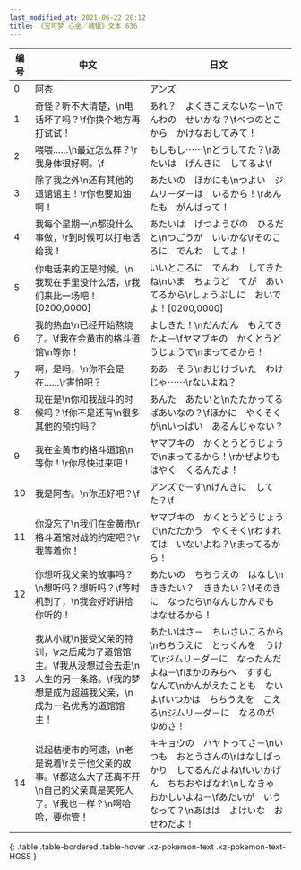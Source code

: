```yaml
---
last_modified_at: 2021-06-22 20:12
title: 《宝可梦 心金／魂银》文本 636
---
```

| 编号 | 中文 | 日文 |
| ---- | ---- | ---- |
| 0 | 阿杏 | アンズ |
| 1 | 奇怪？听不大清楚，\n电话坏了吗？\f你换个地方再打试试！ | あれ？　よくきこえないな－\nでんわの　せいかな？\fべつのとこから　かけなおしてみて！ |
| 2 | 喂喂……\n最近怎么样？\r我身体很好啊。\f | もしもし⋯⋯\nどうしてた？\rあたいは　げんきに　してるよ\f |
| 3 | 除了我之外\n还有其他的道馆馆主！\r你也要加油啊！ | あたいの　ほかにも\nつよい　ジムリ－ダ－は　いるから！\rあんたも　がんばって！ |
| 4 | 我每个星期一\n都没什么事做，\r到时候可以打电话给我！ | あたいは　げつようびの　ひるだと\nつごうが　いいかな\rそのころに　でんわ　してよ！ |
| 5 | 你电话来的正是时候，\n我现在手里没什么活，\r我们来比一场吧！[0200,0000] | いいところに　でんわ　してきたね\nいま　ちょうど　てが　あいてるから\rしょうぶしに　おいでよ！[0200,0000] |
| 6 | 我的热血\n已经开始熬烧了。\f我在金黄市的格斗道馆\n等你！ | よしきた！\nだんだん　もえてきたよ－\fヤマブキの　かくとうどうじょうで\nまってるから！ |
| 7 | 啊，是吗，\n你不会是在……\r害怕吧？ | ああ　そう\nおじけづいた　わけじゃ⋯⋯\rないよね？ |
| 8 | 现在是\n你和我战斗的时候吗？\f你不是还有\n很多其他的预约吗？ | あんた　あたいと\nたたかってる　ばあいなの？\fほかに　やくそくが\nいっぱい　あるんじゃない？ |
| 9 | 我在金黄市的格斗道馆\n等你！\r你尽快过来吧！ | ヤマブキの　かくとうどうじょうで\nまってるから！\rかぜよりも　はやく　くるんだよ！ |
| 10 | 我是阿杏。\n你还好吧？\f | アンズで－す\nげんきに　してた？\f |
| 11 | 你没忘了\n我们在金黄市\r格斗道馆对战的约定吧？\r我等着你！ | ヤマブキの　かくとうどうじょうで\nたたかう　やくそく\rわすれては　いないよね？\rまってるから！ |
| 12 | 你想听我父亲的故事吗？\n想听吗？想听吗？\f等时机到了，\n我会好好讲给你听的！ | あたいの　ちちうえの　はなし\nききたい？　ききたい？\fそのきに　なったら\nなんじかんでも　はなせるから！ |
| 13 | 我从小就\n接受父亲的特训，\r之后成为了道馆馆主。\f我从没想过会去走\n人生的另一条路。\f我的梦想是成为超越我父亲，\n成为一名优秀的道馆馆主！ | あたいはさ－　ちいさいころから\nちちうえに　とっくんを　うけて\rジムリ－ダ－に　なったんだよね－\fほかのみちへ　すすむ　なんて\nかんがえたことも　ないよ\fいつかは　ちちうえを　こえる\nジムリ－ダ－に　なるのが　ゆめさ！ |
| 14 | 说起桔梗市的阿速，\n老是说着\r关于他父亲的故事。\f都这么大了还离不开\n自己的父亲真是笑死人了。\f我也一样？\n啊哈哈，要你管！ | キキョウの　ハヤトってさ－\nいつも　おとうさんの\rはなしばっかり　してるんだよね\fいいかげん　ちちおやばなれ\nしなきゃ　おかしいよね－\fあたいが　いうなって？\nあはは　よけいな　おせわだよ！ |
{: .table .table-bordered .table-hover .xz-pokemon-text .xz-pokemon-text-HGSS }